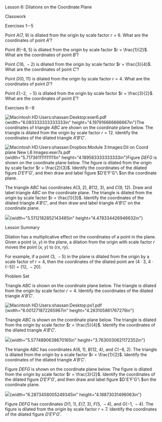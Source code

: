 Lesson 6: Dilations on the Coordinate Plane

Classwork

Exercises 1--5

Point $A(7,\ 9)$ is dilated from the origin by scale factor $r = 6$.
What are the coordinates of point $A'$?

Point $B( - 8,\ 5)$ is dilated from the origin by scale factor
$r = \frac{1}{2}$. What are the coordinates of point $B'$?

Point $C(6,\  - 2)$ is dilated from the origin by scale factor
$r = \frac{3}{4}$. What are the coordinates of point $C'$?

Point $D(0,\ 11)$ is dilated from the origin by scale factor $r = 4$.
What are the coordinates of point $D'$?

Point $E( - 2,\  - 5)$ is dilated from the origin by scale factor
$r = \frac{3}{2}$. What are the coordinates of point $E'$?

Exercises 6--8

![Macintosh
HD:Users:shassan:Desktop:exer6.pdf](.\grade8lessonsmd\media/media/image1.emf){width="6.083333333333333in"
height="4.197916666666667in"}The coordinates of triangle $ABC$ are shown
on the coordinate plane below. The triangle is dilated from the origin
by scale factor $r = 12$. Identify the coordinates of the dilated
triangle $A'B'C'$.

![Macintosh HD:Users:shassan:Dropbox:Module 3:Images:Dil on Coord plane
New L6
Images:exer7s.pdf](.\grade8lessonsmd\media/media/image2.emf){width="5.717361111111111in"
height="4.189583333333333in"}Figure $DEFG$ is shown on the coordinate
plane below. The figure is dilated from the origin by scale factor
$r = \frac{2}{3}$. Identify the coordinates of the dilated figure
$D'E'F'G'$, and then draw and label figure $D'E'F'G'\ $on the coordinate
plane.

The triangle $ABC$ has coordinates $A(3,\ 2)$,$\ B(12,\ 3)$, and
$C(9,\ 12)$. Draw and label triangle $ABC$ on the coordinate plane. The
triangle is dilated from the origin by scale factor $r = \frac{1}{3}$.
Identify the coordinates of the dilated triangle $A'B'C'$, and then draw
and label triangle $A'B'C'$ on the coordinate plane.

![](.\grade8lessonsmd\media/media/image3.png){width="5.5112182852143485in"
height="4.478334426946632in"}

Lesson Summary

Dilation has a multiplicative effect on the coordinates of a point in
the plane. Given a point $(x,\ y)$ in the plane, a dilation from the
origin with scale factor $r$ moves the point $(x,\ y)$ to $(rx,\ ry)$.

For example, if a point $(3,\  - 5)$ in the plane is dilated from the
origin by a scale factor of $r = 4$, then the coordinates of the dilated
point are $\left( 4 \cdot 3,\ 4 \cdot ( - 5) \right) = (12,\  - 20)$.

Problem Set

Triangle $ABC$ is shown on the coordinate plane below. The triangle is
dilated from the origin by scale factor $r = 4$. Identify the
coordinates of the dilated triangle $A'B'C'$.

![Macintosh
HD:Users:shassan:Desktop:ps1.pdf](.\grade8lessonsmd\media/media/image4.emf){width="6.001271872265967in"
height="4.283105861767279in"}

Triangle $ABC$ is shown on the coordinate plane below. The triangle is
dilated from the origin by scale factor $r = \frac{5}{4}$. Identify the
coordinates of the dilated triangle $A'B'C'$.

![](.\grade8lessonsmd\media/media/image5.png){width="5.5774890638670165in"
height="3.7630030621172352in"}

The triangle $ABC$ has coordinates $A(6,\ 1)$,$\ B(12,\ 4)$, and
$C( - 6,\ 2)$. The triangle is dilated from the origin by a scale factor
$r = \frac{1}{2}$. Identify the coordinates of the dilated triangle
$A'B'C'$.

Figure $DEFG$ is shown on the coordinate plane below. The figure is
dilated from the origin by scale factor $r = \frac{3}{2}$. Identify the
coordinates of the dilated figure $D'E'F'G'$, and then draw and label
figure $D'E'F'G'\ $on the coordinate plane.

![](.\grade8lessonsmd\media/media/image6.png){width="6.2873458005249345in"
height="4.18873031496063in"}

Figure $DEFG$ has coordinates $D(1,\ 1)$, $E(7,\ 3)$,$\ F(5,\  - 4)$,
and $G( - 1,\  - 4)$. The figure is dilated from the origin by scale
factor $r = 7$. Identify the coordinates of the dilated figure
$D'E'F'G'$.
